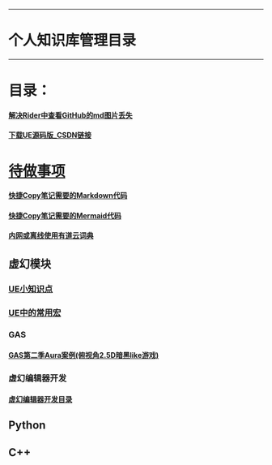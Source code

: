 ___________________________________________________________________________________________
# 个人知识库管理目录

___________________________________________________________________________________________

# 目录：

#### [解决Rider中查看GitHub的md图片丢失](./解决Rider中查看GitHub的md图片丢失.md)

#### [下载UE源码版_CSDN链接](https://blog.csdn.net/qq_39934403/article/details/128050817)


# [待做事项](./TODO.md)

#### [快捷Copy笔记需要的Markdown代码](./MarkdownCopyMenu.md)
#### [快捷Copy笔记需要的Mermaid代码](./Mermaid格式参考.md)
#### [内网或离线使用有道云词典](./有道云词典离线打包.md)

## 虚幻模块
### [UE小知识点](./UECPP/UE_Tips.md)
### [UE中的常用宏](./UECPP/CommonMacrosUE.md)

### GAS
#### [GAS第二季Aura案例(俯视角2.5D暗黑like游戏)](./UECPP/Models/GAS/GAS_2_Aura/MainMenu.md)

### 虚幻编辑器开发
#### [虚幻编辑器开发目录](./UECPP/Models/UE_Editor/UE_EditorDevelopment/UE_Editor_001.md)

## Python


## C++